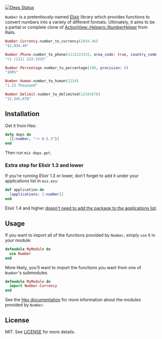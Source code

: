[![Deps Status](https://beta.hexfaktor.org/badge/all/github/danielberkompas/number.svg)](https://beta.hexfaktor.org/github/danielberkompas/number)

`Number` is a pretentiously-named [Elixir](https://github.com/elixir-lang/elixir)
library which provides functions to convert numbers into a variety of different
formats. Ultimately, it aims to be a partial or complete clone of [ActionView::Helpers::NumberHelper](http://api.rubyonrails.org/classes/ActionView/Helpers/NumberHelper.html)
from Rails.

```elixir
Number.Currency.number_to_currency(2034.46)
"$2,034.46"

Number.Phone.number_to_phone(1112223333, area_code: true, country_code: 1)
"+1 (111) 222-3333"

Number.Percentage.number_to_percentage(100, precision: 0)
"100%"

Number.Human.number_to_human(1234)
"1.23 Thousand"

Number.Delimit.number_to_delimited(12345678)
"12,345,678"
```

## Installation

Get it from Hex:

```elixir
defp deps do
  [{:number, "~> 0.5.3"}]
end
```

Then run `mix deps.get`. 

### Extra step for Elixir 1.3 and lower

If you're running Elixir 1.3 or lower, don't forget to add it under your applications list in `mix.exs`:

```elixir
def application do
  [applications: [:number]]
end
```

Elixir 1.4 and higher [doesn't need to add the package to the applications list](https://sergiotapia.me/application-inference-in-elixir-1-4-ae9e43e90301#.va80lbj94).

## Usage

If you want to import all of the functions provided by `Number`, simply `use`
it in your module:

```elixir
defmodule MyModule do
  use Number
end
```

More likely, you'll want to import the functions you want from one of
`Number`'s submodules.

```elixir
defmodule MyModule do
  import Number.Currency
end
```

See the [Hex documentation](http://hexdocs.pm/number/) for more information
about the modules provided by `Number`.

## License
MIT. See [LICENSE](/LICENSE) for more details.
